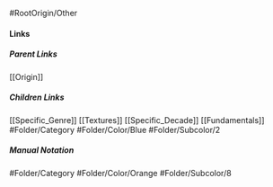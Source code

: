 #RootOrigin/Other
#### Links
##### Parent Links
[[Origin]]
##### Children Links
[[Specific_Genre]]
[[Textures]]
[[Specific_Decade]]
[[Fundamentals]]
#Folder/Category
#Folder/Color/Blue
#Folder/Subcolor/2
##### Manual Notation
#Folder/Category 
#Folder/Color/Orange
#Folder/Subcolor/8

